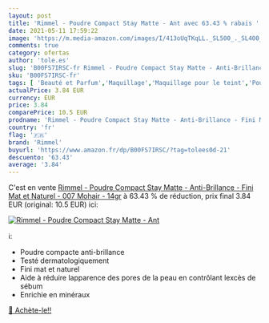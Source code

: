 ```yaml
---
layout: post
title: 'Rimmel - Poudre Compact Stay Matte - Ant avec 63.43 % rabais '
date: 2021-05-11 17:59:22
image: 'https://m.media-amazon.com/images/I/413oUqTKqLL._SL500_._SL400_.jpg'
comments: true
category: ofertas
author: 'tole.es'
slug: 'B00FS7IRSC-fr Rimmel - Poudre Compact Stay Matte - Anti-Brillance - Fini...'
sku: 'B00FS7IRSC-fr'
tags: [ 'Beauté et Parfum','Maquillage','Maquillage pour le teint','Poudres','rimmel', ]
actualPrice: 3.84 EUR
currency: EUR
price: 3.84
comparePrice: 10.5 EUR
prodname: 'Rimmel - Poudre Compact Stay Matte - Anti-Brillance - Fini Mat et Naturel - 007 Mohair - 14gr'
country: 'fr'
flag: '🇫🇷'
brand: 'Rimmel'
buyurl: 'https://www.amazon.fr/dp/B00FS7IRSC/?tag=tolees0d-21'
descuento: '63.43'
average: '3.84'
---
```


C'est en vente [Rimmel - Poudre Compact Stay Matte - Anti-Brillance - Fini Mat et Naturel - 007 Mohair - 14gr](https://www.amazon.fr/dp/B00FS7IRSC/?tag=tolees0d-21)  à  63.43 % de réduction, prix final  3.84 EUR (original: 10.5 EUR) ici:

[![Rimmel - Poudre Compact Stay Matte - Ant](https://m.media-amazon.com/images/I/413oUqTKqLL._SL500_._SL400_.jpg)](https://www.amazon.fr/dp/B00FS7IRSC/?tag=tolees0d-21)

ℹ️:

- Poudre compacte anti-brillance
- Testé dermatologiquement
- Fini mat et naturel
- Aide à réduire lapparence des pores de la peau en contrôlant lexcès de sébum
- Enrichie en minéraux

[🛒 Achète-le!!](https://www.amazon.fr/dp/B00FS7IRSC/?tag=tolees0d-21)
